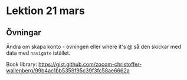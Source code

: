 # Lektion 21 mars

## Övningar

Ändra om skapa konto - övningen eller where it's @ så den skickar med data med `navigate` istället.

Book library: https://gist.github.com/zocom-christoffer-wallenberg/99b4ac1bb5359f95c39f3fc58ae6662a